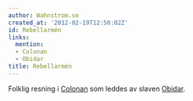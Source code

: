 ```yaml
---
author: Wahnstrom.se
created_at: '2012-02-19T12:50:02Z'
id: Rebellarmén
links:
  mention:
  - Colonan
  - Obidar
title: Rebellarmén
---
```


Folklig resning i [Colonan] som leddes av slaven [Obidar].

  [Colonan]: Colonan
  [Obidar]: Obidar